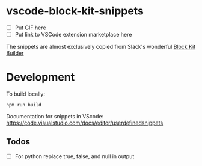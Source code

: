 # vscode-block-kit-snippets

- [ ] Put GIF here
- [ ] Put link to VSCode extension marketplace here

The snippets are almost exclusively copied from Slack's wonderful [Block Kit Builder](https://app.slack.com/block-kit-builder)


# Development


To build locally:
```bash
npm run build
```

Documentation for snippets in VScode: https://code.visualstudio.com/docs/editor/userdefinedsnippets

## Todos
- [ ] For python replace true, false, and null in output
